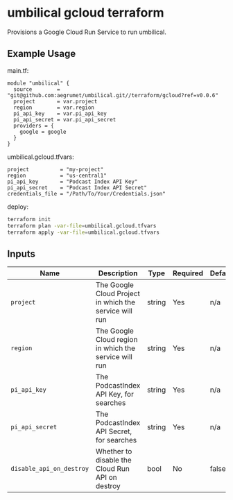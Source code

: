 # umbilical gcloud terraform

Provisions a Google Cloud Run Service to run umbilical.

## Example Usage

main.tf:

```hcl
module "umbilical" {
  source        = "git@github.com:aegrumet/umbilical.git//terraform/gcloud?ref=v0.0.6"
  project       = var.project
  region        = var.region
  pi_api_key    = var.pi_api_key
  pi_api_secret = var.pi_api_secret
  providers = {
    google = google
  }
}
```

umbilical.gcloud.tfvars:

```
project          = "my-project"
region           = "us-central1"
pi_api_key       = "Podcast Index API Key"
pi_api_secret    = "Podcast Index API Secret"
credentials_file = "/Path/To/Your/Credentials.json"
```

deploy:

```bash
terraform init
terraform plan -var-file=umbilical.gcloud.tfvars
terraform apply -var-file=umbilical.gcloud.tfvars
```

## Inputs

| Name                     | Description                                            | Type   | Required | Default |
| ------------------------ | ------------------------------------------------------ | ------ | -------- | ------- |
| `project`                | The Google Cloud Project in which the service will run | string | Yes      | n/a     |
| `region`                 | The Google Cloud region in which the service will run  | string | Yes      | n/a     |
| `pi_api_key`             | The PodcastIndex API Key, for searches                 | string | Yes      | n/a     |
| `pi_api_secret`          | The PodcastIndex API Secret, for searches              | string | Yes      | n/a     |
| `disable_api_on_destroy` | Whether to disable the Cloud Run API on destroy        | bool   | No       | false   |
